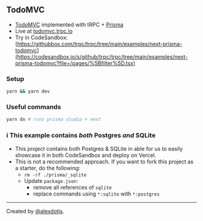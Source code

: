 ## TodoMVC


- [TodoMVC](https://todomvc.com/) implemented with tRPC + [Prisma](https://prisma.io)
- Live at [todomvc.trpc.io](https://todomvc.trpc.io)
- Try in CodeSandbox: [https://githubbox.com/trpc/trpc/tree/main/examples/next-prisma-todomvc](https://codesandbox.io/s/github/trpc/trpc/tree/main/examples/next-prisma-todomvc?file=/pages/%5Bfilter%5D.tsx)
### Setup

```bash
yarn && yarn dev
```


### Useful commands

```bash
yarn dx # runs prisma studio + next
```


### ℹ️ This example contains _both_ Postgres _and_ SQLite

- This project contains both Postgres & SQLite in able for us to easily showcase it in both CodeSandbox and deploy on Vercel.
- This is not a recommended approach. If you want to fork this project as a starter, do the following:
  - `rm -rf ./prisma/_sqlite`
  - Update `package.json`:
     - remove all references of `sqlite`
     - replace commands using `*:sqlite` with `*:postgres`


---

Created by [@alexdotjs](https://twitter.com/alexdotjs).

